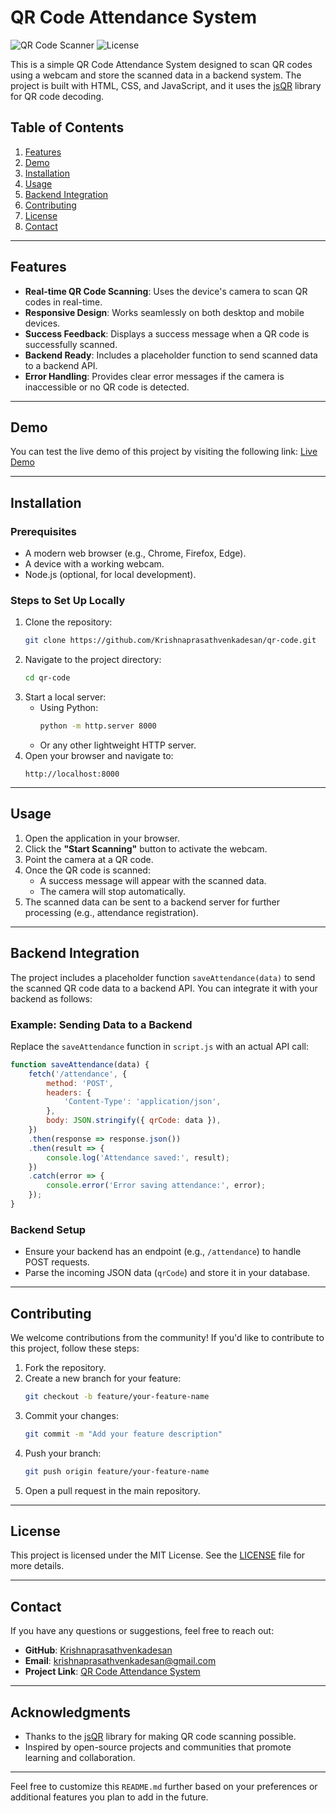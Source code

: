 

# QR Code Attendance System

![QR Code Scanner](https://img.shields.io/badge/QR%20Code-Scanner-green) ![License](https://img.shields.io/badge/license-MIT-blue)

This is a simple QR Code Attendance System designed to scan QR codes using a webcam and store the scanned data in a backend system. The project is built with HTML, CSS, and JavaScript, and it uses the [jsQR](https://github.com/cozmo/jsQR) library for QR code decoding.

## Table of Contents
1. [Features](#features)
2. [Demo](#demo)
3. [Installation](#installation)
4. [Usage](#usage)
5. [Backend Integration](#backend-integration)
6. [Contributing](#contributing)
7. [License](#license)
8. [Contact](#contact)

---

## Features
- **Real-time QR Code Scanning**: Uses the device's camera to scan QR codes in real-time.
- **Responsive Design**: Works seamlessly on both desktop and mobile devices.
- **Success Feedback**: Displays a success message when a QR code is successfully scanned.
- **Backend Ready**: Includes a placeholder function to send scanned data to a backend API.
- **Error Handling**: Provides clear error messages if the camera is inaccessible or no QR code is detected.

---

## Demo
You can test the live demo of this project by visiting the following link:
[Live Demo](https://krishnaprasathvenkadesan.github.io/qr-code/)

---

## Installation

### Prerequisites
- A modern web browser (e.g., Chrome, Firefox, Edge).
- A device with a working webcam.
- Node.js (optional, for local development).

### Steps to Set Up Locally
1. Clone the repository:
   ```bash
   git clone https://github.com/Krishnaprasathvenkadesan/qr-code.git
   ```
2. Navigate to the project directory:
   ```bash
   cd qr-code
   ```
3. Start a local server:
   - Using Python:
     ```bash
     python -m http.server 8000
     ```
   - Or any other lightweight HTTP server.
4. Open your browser and navigate to:
   ```
   http://localhost:8000
   ```

---

## Usage
1. Open the application in your browser.
2. Click the **"Start Scanning"** button to activate the webcam.
3. Point the camera at a QR code.
4. Once the QR code is scanned:
   - A success message will appear with the scanned data.
   - The camera will stop automatically.
5. The scanned data can be sent to a backend server for further processing (e.g., attendance registration).

---

## Backend Integration
The project includes a placeholder function `saveAttendance(data)` to send the scanned QR code data to a backend API. You can integrate it with your backend as follows:

### Example: Sending Data to a Backend
Replace the `saveAttendance` function in `script.js` with an actual API call:

```javascript
function saveAttendance(data) {
    fetch('/attendance', {
        method: 'POST',
        headers: {
            'Content-Type': 'application/json',
        },
        body: JSON.stringify({ qrCode: data }),
    })
    .then(response => response.json())
    .then(result => {
        console.log('Attendance saved:', result);
    })
    .catch(error => {
        console.error('Error saving attendance:', error);
    });
}
```

### Backend Setup
- Ensure your backend has an endpoint (e.g., `/attendance`) to handle POST requests.
- Parse the incoming JSON data (`qrCode`) and store it in your database.

---

## Contributing
We welcome contributions from the community! If you'd like to contribute to this project, follow these steps:

1. Fork the repository.
2. Create a new branch for your feature:
   ```bash
   git checkout -b feature/your-feature-name
   ```
3. Commit your changes:
   ```bash
   git commit -m "Add your feature description"
   ```
4. Push your branch:
   ```bash
   git push origin feature/your-feature-name
   ```
5. Open a pull request in the main repository.

---

## License
This project is licensed under the MIT License. See the [LICENSE](LICENSE) file for more details.

---

## Contact
If you have any questions or suggestions, feel free to reach out:

- **GitHub**: [Krishnaprasathvenkadesan](https://github.com/Krishnaprasathvenkadesan)
- **Email**: [krishnaprasathvenkadesan@gmail.com](krishnaprasathvenkadesan@gmail.com)
- **Project Link**: [QR Code Attendance System](https://github.com/Krishnaprasathvenkadesan/qr-code)

---

## Acknowledgments
- Thanks to the [jsQR](https://github.com/cozmo/jsQR) library for making QR code scanning possible.
- Inspired by open-source projects and communities that promote learning and collaboration.

---

Feel free to customize this `README.md` further based on your preferences or additional features you plan to add in the future.
